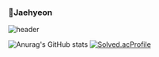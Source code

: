 ### 🌱**Jaehyeon**

![header](https://capsule-render.vercel.app/api?type=soft&color=auto&height=2&section=header&text=&fontSize=7)
<div align="left">
  
![Anurag's GitHub stats](https://github-readme-stats.vercel.app/api?username=versatile0010&show_icons=true&theme=radical)
[![Solved.acProfile](http://mazassumnida.wtf/api/v2/generate_badge?boj=versatile0010)](https://solved.ac/{handle}) 


  

